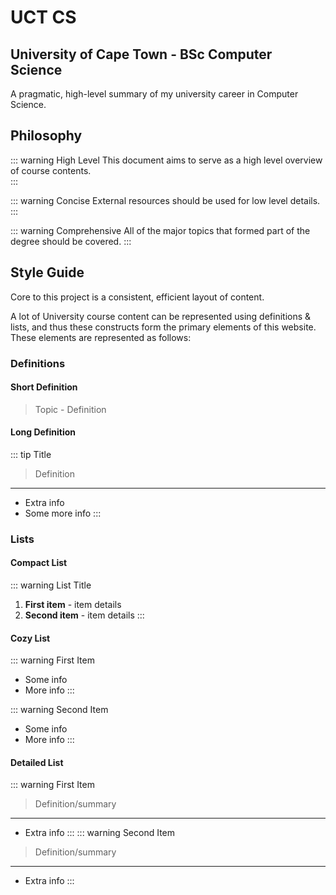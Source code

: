 # UCT CS
## University of Cape Town - BSc Computer Science

A pragmatic, high-level summary of my university career in Computer Science.


## Philosophy

::: warning High Level
This document aims to serve as a high level overview of course contents.   
:::

::: warning Concise
External resources should be used for low level details.    
:::

::: warning Comprehensive
All of the major topics that formed part of the degree should be covered.
:::


## Style Guide

Core to this project is a consistent, efficient layout of content.  

A lot of University course content can be represented using definitions & lists, and thus these constructs form the primary elements of this website.
These elements are represented as follows:

### Definitions

#### Short Definition

> Topic - Definition

#### Long Definition

::: tip Title
> Definition
***
* Extra info
* Some more info
:::

### Lists

#### Compact List

::: warning List Title
1. **First item** - item details
2. **Second item** - item details
:::

#### Cozy List

::: warning First Item
* Some info
* More info
:::

::: warning Second Item
* Some info
* More info
:::

#### Detailed List
::: warning First Item
> Definition/summary
***
* Extra info
:::
::: warning Second Item
> Definition/summary
***
* Extra info
:::